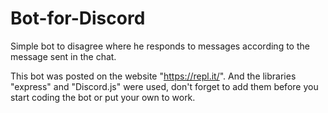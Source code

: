 # Bot-for-Discord
Simple bot to disagree where he responds to messages according to the message sent in the chat.

This bot was posted on the website "https://repl.it/". And the libraries "express" and "Discord.js" were used, don't forget to add them before you start coding the bot or put your own to work.
